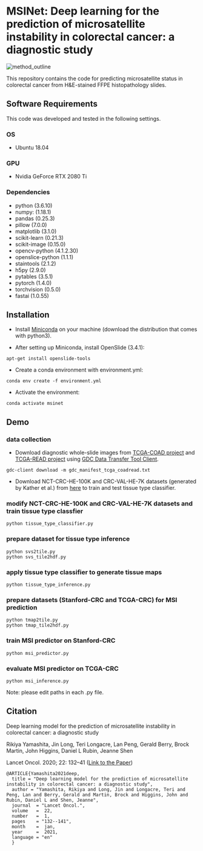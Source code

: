 # MSINet: Deep learning for the prediction of microsatellite instability in colorectal cancer: a diagnostic study  
  
![method_outline](method_outline.png)  

This repository contains the code for predicting microsatellite status in colorectal cancer from H&E-stained FFPE histopathology slides.  

## Software Requirements  
This code was developed and tested in the following settings.  
### OS  
- Ubuntu 18.04  
### GPU  
- Nvidia GeForce RTX 2080 Ti  
### Dependencies  
- python (3.6.10)  
- numpy: (1.18.1)  
- pandas (0.25.3)  
- pillow (7.0.0)  
- matplotlib (3.1.0)
- scikit-learn (0.21.3)  
- scikit-image (0.15.0)  
- opencv-python (4.1.2.30)  
- openslice-python (1.1.1)  
- staintools (2.1.2)  
- h5py (2.9.0)  
- pytables (3.5.1)  
- pytorch (1.4.0)  
- torchvision (0.5.0)  
- fastai (1.0.55)  
  
## Installation  
  
- Install [Miniconda](https://docs.conda.io/en/latest/miniconda.html#linux-installers) on your machine (download the distribution that comes with python3).  
  
- After setting up Miniconda, install OpenSlide (3.4.1):  
```
apt-get install openslide-tools
```
- Create a conda environment with environment.yml:
```
conda env create -f environment.yml
```  
- Activate the environment:
```
conda activate msinet
```
  
## Demo  
### data collection  
- Download diagnostic whole-slide images from [TCGA-COAD project](https://portal.gdc.cancer.gov/projects/TCGA-COAD) and [TCGA-READ project](https://portal.gdc.cancer.gov/projects/TCGA-READ) using [GDC Data Transfer Tool Client](https://gdc.cancer.gov/access-data/gdc-data-transfer-tool).  
```
gdc-client download -m gdc_manifest_tcga_coadread.txt
```
  
- Download NCT-CRC-HE-100K and CRC-VAL-HE-7K datasets (generated by Kather et al.) from [here](https://zenodo.org/record/1214456#.XcNpCpNKjyw) to train and test tissue type classifier.  
  
### modify NCT-CRC-HE-100K and CRC-VAL-HE-7K datasets and train tissue type classfier  
```
python tissue_type_classifier.py
```


### prepare dataset for tissue type inference  
```
python svs2tile.py  
python svs_tile2hdf.py  
```
  
### apply tissue type classifier to generate tissue maps  
```
python tissue_type_inference.py  
```

### prepare datasets (Stanford-CRC and TCGA-CRC) for MSI prediction  
```
python tmap2tile.py  
python tmap_tile2hdf.py  
```
    
### train MSI predictor on Stanford-CRC  
```
python msi_predictor.py  
```

### evaluate MSI predictor on TCGA-CRC  
```
python msi_inference.py
```

Note: please edit paths in each .py file.  
  
## Citation  
Deep learning model for the prediction of microsatellite instability in colorectal cancer: a diagnostic study  
  
Rikiya Yamashita, Jin Long, Teri Longacre, Lan Peng, Gerald Berry, Brock Martin, John Higgins, Daniel L Rubin, Jeanne Shen  
  
Lancet Oncol. 2020; 22: 132–41 ([Link to the Paper](https://www.thelancet.com/journals/lanonc/article/PIIS1470-2045(20)30535-0/fulltext))  
  
```
@ARTICLE{Yamashita2021deep,
  title = "Deep learning model for the prediction of microsatellite instability in colorectal cancer: a diagnostic study",
  author = "Yamashita, Rikiya and Long, Jin and Longacre, Teri and Peng, Lan and Berry, Gerald and Martin, Brock and Higgins, John and Rubin, Daniel L and Shen, Jeanne",
  journal  = "Lancet Oncol.",
  volume   =  22,
  number   =  1,
  pages    = "132--141",
  month    =  jan,
  year     =  2021,
  language = "en"
  }
```